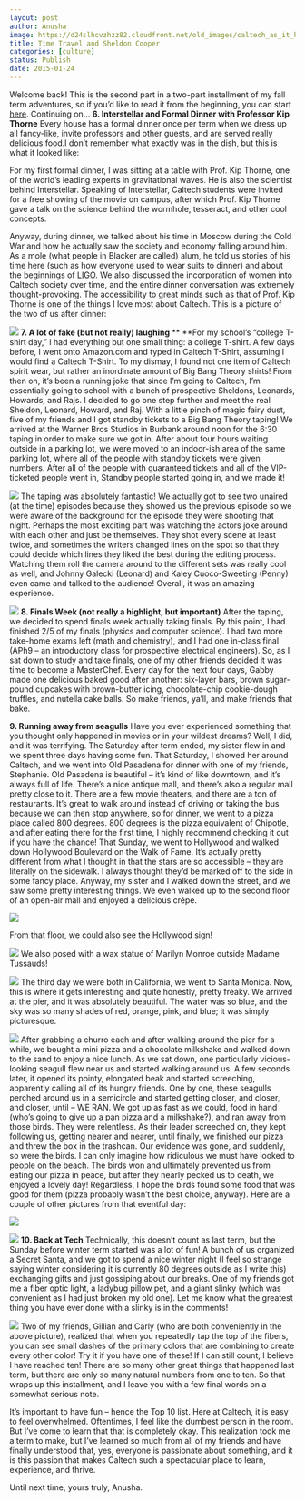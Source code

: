 ```yaml
---
layout: post
author: Anusha
image: https://d24slhcvzhzz82.cloudfront.net/old_images/caltech_as_it_happens/6a0105349b8251970b01bb07d7a777970d.jpg
title: Time Travel and Sheldon Cooper 
categories: [culture]
status: Publish
date: 2015-01-24
---
```


Welcome back! This is the second part in a two-part installment of my fall term adventures, so if you’d like to read it from the beginning, you can start [here](https://caltech.typepad.com/caltech_as_it_happens/2015/01/caltech-hogwarts-its-magical.html). Continuing on…
**6. Interstellar and Formal Dinner with Professor Kip Thorne**
 Every house has a formal dinner once per term when we dress up all fancy-like, invite professors and other guests, and are served really delicious food.I don’t remember what exactly was in the dish, but this is what it looked like:

For my first formal dinner, I was sitting at a table with Prof. Kip Thorne, one of the world’s leading experts in gravitational waves. He is also the scientist behind Interstellar. Speaking of Interstellar, Caltech students were invited for a free showing of the movie on campus, after which Prof. Kip Thorne gave a talk on the science behind the wormhole, tesseract, and other cool concepts.

 Anyway, during dinner, we talked about his time in Moscow during the Cold War and how he actually saw the society and economy falling around him. As a mole (what people in Blacker are called) alum, he told us stories of his time here (such as how everyone used to wear suits to dinner) and about the beginnings of [LIGO](https://www.ligo.caltech.edu/). We also discussed the incorporation of women into Caltech society over time, and the entire dinner conversation was extremely thought-provoking. The accessibility to great minds such as that of Prof. Kip Thorne is one of the things I love most about Caltech. This is a picture of the two of us after dinner:


![](https://d24slhcvzhzz82.cloudfront.net/old_images/caltech_as_it_happens/6a0105349b8251970b01b8d0bd0288970c.jpg)
**7. A lot of fake (but not really) laughing**
** **For my school’s “college T-shirt day,” I had everything but one small thing: a college T-shirt. A few days before, I went onto Amazon.com and typed in Caltech T-Shirt, assuming I would find a Caltech T-Shirt. To my dismay, I found not one item of Caltech spirit wear, but rather an inordinate amount of Big Bang Theory shirts! From then on, it’s been a running joke that since I’m going to Caltech, I’m essentially going to school with a bunch of prospective Sheldons, Leonards, Howards, and Rajs. I decided to go one step further and meet the real Sheldon, Leonard, Howard, and Raj. With a little pinch of magic fairy dust, five of my friends and I got standby tickets to a Big Bang Theory taping!
 We arrived at the Warner Bros Studios in Burbank around noon for the 6:30 taping in order to make sure we got in. After about four hours waiting outside in a parking lot, we were moved to an indoor-ish area of the same parking lot, where all of the people with standby tickets were given numbers. After all of the people with guaranteed tickets and all of the VIP-ticketed people went in, Standby people started going in, and we made it!


![](https://d24slhcvzhzz82.cloudfront.net/old_images/caltech_as_it_happens/6a0105349b8251970b01b8d0bd5a96970c.jpg)
 The taping was absolutely fantastic! We actually got to see two unaired (at the time) episodes because they showed us the previous episode so we were aware of the background for the episode they were shooting that night. Perhaps the most exciting part was watching the actors joke around with each other and just be themselves. They shot every scene at least twice, and sometimes the writers changed lines on the spot so that they could decide which lines they liked the best during the editing process. Watching them roll the camera around to the different sets was really cool as well, and Johnny Galecki (Leonard) and Kaley Cuoco-Sweeting (Penny) even came and talked to the audience! Overall, it was an amazing experience.


![](https://d24slhcvzhzz82.cloudfront.net/old_images/caltech_as_it_happens/6a0105349b8251970b01bb07d7a85a970d.jpg)
**8. Finals Week (not really a highlight, but important)**
 After the taping, we decided to spend finals week actually taking finals. By this point, I had finished 2/5 of my finals (physics and computer science). I had two more take-home exams left (math and chemistry), and I had one in-class final (APh9 – an introductory class for prospective electrical engineers). So, as I sat down to study and take finals, one of my other friends decided it was time to become a MasterChef. Every day for the next four days, Gabby made one delicious baked good after another: six-layer bars, brown sugar-pound cupcakes with brown-butter icing, chocolate-chip cookie-dough truffles, and nutella cake balls. So make friends, ya’ll, and make friends that bake.

**9. Running away from seagulls**
 Have you ever experienced something that you thought only happened in movies or in your wildest dreams? Well, I did, and it was terrifying. The Saturday after term ended, my sister flew in and we spent three days having some fun. That Saturday, I showed her around Caltech, and we went into Old Pasadena for dinner with one of my friends, Stephanie. Old Pasadena is beautiful – it’s kind of like downtown, and it’s always full of life. There’s a nice antique mall, and there’s also a regular mall pretty close to it. There are a few movie theaters, and there are a ton of restaurants. It’s great to walk around instead of driving or taking the bus because we can then stop anywhere, so for dinner, we went to a pizza place called 800 degrees. 800 degrees is the pizza equivalent of Chipotle, and after eating there for the first time, I highly recommend checking it out if you have the chance!
That Sunday, we went to Hollywood and walked down Hollywood Boulevard on the Walk of Fame. It’s actually pretty different from what I thought in that the stars are so accessible – they are literally on the sidewalk. I always thought they’d be marked off to the side in some fancy place. Anyway, my sister and I walked down the street, and we saw some pretty interesting things. We even walked up to the second floor of an open-air mall and enjoyed a delicious crêpe.


![](https://d24slhcvzhzz82.cloudfront.net/old_images/caltech_as_it_happens/6a0105349b8251970b01bb07d7ab4c970d.jpg)
 
From that floor, we could also see the Hollywood sign!


![](https://d24slhcvzhzz82.cloudfront.net/old_images/caltech_as_it_happens/6a0105349b8251970b01b7c733ff38970b.jpg)
We also posed with a wax statue of Marilyn Monroe outside Madame Tussauds!


![](https://d24slhcvzhzz82.cloudfront.net/old_images/caltech_as_it_happens/6a0105349b8251970b01b7c733ff4e970b.jpg)
The third day we were both in California, we went to Santa Monica. Now, this is where it gets interesting and quite honestly, pretty freaky. We arrived at the pier, and it was absolutely beautiful. The water was so blue, and the sky was so many shades of red, orange, pink, and blue; it was simply picturesque.


![](https://d24slhcvzhzz82.cloudfront.net/old_images/caltech_as_it_happens/6a0105349b8251970b01b7c733ff93970b.jpg)
After grabbing a churro each and after walking around the pier for a while, we bought a mini pizza and a chocolate milkshake and walked down to the sand to enjoy a nice lunch. As we sat down, one particularly vicious-looking seagull flew near us and started walking around us. A few seconds later, it opened its pointy, elongated beak and started screeching, apparently calling all of its hungry friends. One by one, these seagulls perched around us in a semicircle and started getting closer, and closer, and closer, until – WE RAN. We got up as fast as we could, food in hand (who’s going to give up a pan pizza and a milkshake?), and ran away from those birds. They were relentless. As their leader screeched on, they kept following us, getting nearer and nearer, until finally, we finished our pizza and threw the box in the trashcan. Our evidence was gone, and suddenly, so were the birds. I can only imagine how ridiculous we must have looked to people on the beach. The birds won and ultimately prevented us from eating our pizza in peace, but after they nearly pecked us to death, we enjoyed a lovely day! Regardless, I hope the birds found some food that was good for them (pizza probably wasn’t the best choice, anyway). Here are a couple of other pictures from that eventful day:


![](https://d24slhcvzhzz82.cloudfront.net/old_images/6a0105349b8251970b01b8d0bd5c03970c-320wi.jpg)


![](https://d24slhcvzhzz82.cloudfront.net/old_images/6a0105349b8251970b01b8d0bd5c5b970c-320wi.jpg)
**10. Back at Tech**
 Technically, this doesn’t count as last term, but the Sunday before winter term started was a lot of fun! A bunch of us organized a Secret Santa, and we got to spend a nice winter night (I feel so strange saying winter considering it is currently 80 degrees outside as I write this) exchanging gifts and just gossiping about our breaks. One of my friends got me a fiber optic light, a ladybug pillow pet, and a giant slinky (which was convenient as I had just broken my old one). Let me know what the greatest thing you have ever done with a slinky is in the comments!


![](https://d24slhcvzhzz82.cloudfront.net/old_images/caltech_as_it_happens/6a0105349b8251970b01b8d0bd5ce9970c.jpg)
Two of my friends, Gillian and Carly (who are both conveniently in the above picture), realized that when you repeatedly tap the top of the fibers, you can see small dashes of the primary colors that are combining to create every other color! Try it if you have one of these!
If I can still count, I believe I have reached ten! There are so many other great things that happened last term, but there are only so many natural numbers from one to ten. So that wraps up this installment, and I leave you with a few final words on a somewhat serious note.

It’s important to have fun – hence the Top 10 list. Here at Caltech, it is easy to feel overwhelmed. Oftentimes, I feel like the dumbest person in the room. But I’ve come to learn that that is completely okay. This realization took me a term to make, but I’ve learned so much from all of my friends and have finally understood that, yes, everyone is passionate about something, and it is this passion that makes Caltech such a spectacular place to learn, experience, and thrive.

Until next time, yours truly, Anusha.

